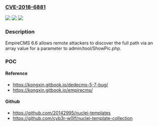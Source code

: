 ### [CVE-2018-6881](https://cve.mitre.org/cgi-bin/cvename.cgi?name=CVE-2018-6881)
![](https://img.shields.io/static/v1?label=Product&message=n%2Fa&color=blue)
![](https://img.shields.io/static/v1?label=Version&message=n%2Fa&color=blue)
![](https://img.shields.io/static/v1?label=Vulnerability&message=n%2Fa&color=brighgreen)

### Description

EmpireCMS 6.6 allows remote attackers to discover the full path via an array value for a parameter to admin/tool/ShowPic.php.

### POC

#### Reference
- https://kongxin.gitbook.io/dedecms-5-7-bug/
- https://kongxin.gitbook.io/empirecms/

#### Github
- https://github.com/20142995/nuclei-templates
- https://github.com/cyb3r-w0lf/nuclei-template-collection

